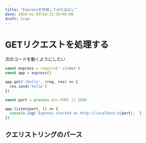 ```yaml
---
title: "Expressを写経してみたはなし"
date: 2020-01-05T20:25:35+09:00
draft: true
---
```


# GETリクエストを処理する

次のコードを動くようにしたい

```javascript
const express = require('./index')
const app = express()

app.get('/hello', (req, res) => {
  res.send('hello')
})

const port = process.env.PORT || 3000

app.listen(port, () => {
  console.log(`Express started on http://localhost:${port}; `)
})
```

## クエリストリングのパース